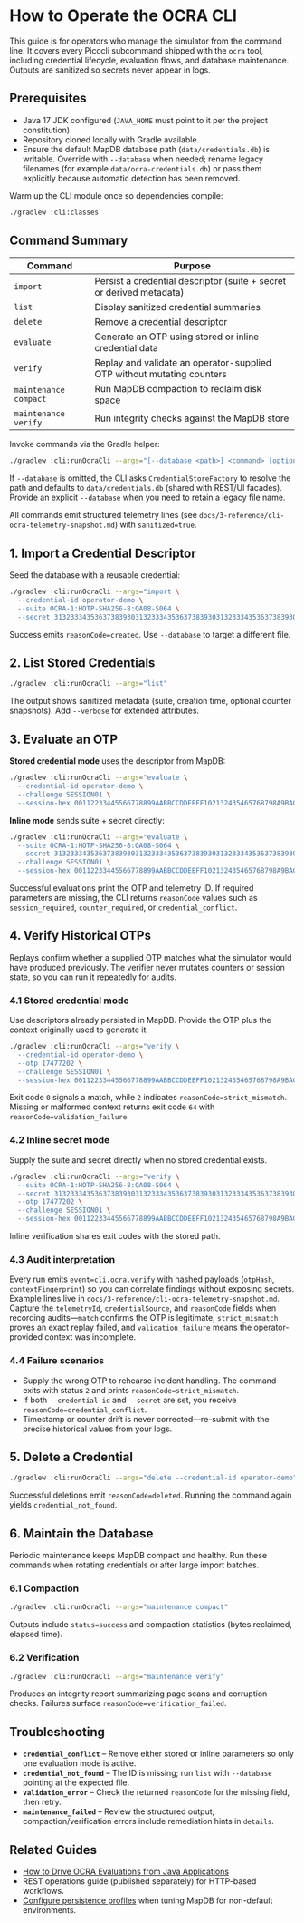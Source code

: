 # How to Operate the OCRA CLI

This guide is for operators who manage the simulator from the command line. It covers every Picocli subcommand shipped with the `ocra` tool, including credential lifecycle, evaluation flows, and database maintenance. Outputs are sanitized so secrets never appear in logs.

## Prerequisites
- Java 17 JDK configured (`JAVA_HOME` must point to it per the project constitution).
- Repository cloned locally with Gradle available.
- Ensure the default MapDB database path (`data/credentials.db`) is writable. Override with `--database` when needed; rename legacy filenames (for example `data/ocra-credentials.db`) or pass them explicitly because automatic detection has been removed.

Warm up the CLI module once so dependencies compile:
```bash
./gradlew :cli:classes
```

## Command Summary
| Command | Purpose |
|---------|---------|
| `import` | Persist a credential descriptor (suite + secret or derived metadata) |
| `list` | Display sanitized credential summaries |
| `delete` | Remove a credential descriptor |
| `evaluate` | Generate an OTP using stored or inline credential data |
| `verify` | Replay and validate an operator-supplied OTP without mutating counters |
| `maintenance compact` | Run MapDB compaction to reclaim disk space |
| `maintenance verify` | Run integrity checks against the MapDB store |

Invoke commands via the Gradle helper:
```bash
./gradlew :cli:runOcraCli --args="[--database <path>] <command> [options]"
```
If `--database` is omitted, the CLI asks `CredentialStoreFactory` to resolve the path and defaults to `data/credentials.db` (shared with REST/UI facades). Provide an explicit `--database` when you need to retain a legacy file name.

All commands emit structured telemetry lines (see `docs/3-reference/cli-ocra-telemetry-snapshot.md`) with `sanitized=true`.

## 1. Import a Credential Descriptor
Seed the database with a reusable credential:
```bash
./gradlew :cli:runOcraCli --args="import \
  --credential-id operator-demo \
  --suite OCRA-1:HOTP-SHA256-8:QA08-S064 \
  --secret 3132333435363738393031323334353637383930313233343536373839303132"
```
Success emits `reasonCode=created`. Use `--database` to target a different file.

## 2. List Stored Credentials
```bash
./gradlew :cli:runOcraCli --args="list"
```
The output shows sanitized metadata (suite, creation time, optional counter snapshots). Add `--verbose` for extended attributes.

## 3. Evaluate an OTP
**Stored credential mode** uses the descriptor from MapDB:
```bash
./gradlew :cli:runOcraCli --args="evaluate \
  --credential-id operator-demo \
  --challenge SESSION01 \
  --session-hex 00112233445566778899AABBCCDDEEFF102132435465768798A9BACBDCEDF0EF112233445566778899AABBCCDDEEFF0089ABCDEF0123456789ABCDEF01234567"
```

**Inline mode** sends suite + secret directly:
```bash
./gradlew :cli:runOcraCli --args="evaluate \
  --suite OCRA-1:HOTP-SHA256-8:QA08-S064 \
  --secret 3132333435363738393031323334353637383930313233343536373839303132 \
  --challenge SESSION01 \
  --session-hex 00112233445566778899AABBCCDDEEFF102132435465768798A9BACBDCEDF0EF112233445566778899AABBCCDDEEFF0089ABCDEF0123456789ABCDEF01234567"
```
Successful evaluations print the OTP and telemetry ID. If required parameters are missing, the CLI returns `reasonCode` values such as `session_required`, `counter_required`, or `credential_conflict`.

## 4. Verify Historical OTPs
Replays confirm whether a supplied OTP matches what the simulator would have produced previously. The verifier never mutates counters or session state, so you can run it repeatedly for audits.

### 4.1 Stored credential mode
Use descriptors already persisted in MapDB. Provide the OTP plus the context originally used to generate it.
```bash
./gradlew :cli:runOcraCli --args="verify \
  --credential-id operator-demo \
  --otp 17477202 \
  --challenge SESSION01 \
  --session-hex 00112233445566778899AABBCCDDEEFF102132435465768798A9BACBDCEDF0EF112233445566778899AABBCCDDEEFF0089ABCDEF0123456789ABCDEF01234567"
```
Exit code `0` signals a match, while `2` indicates `reasonCode=strict_mismatch`. Missing or malformed context returns exit code `64` with `reasonCode=validation_failure`.

### 4.2 Inline secret mode
Supply the suite and secret directly when no stored credential exists.
```bash
./gradlew :cli:runOcraCli --args="verify \
  --suite OCRA-1:HOTP-SHA256-8:QA08-S064 \
  --secret 3132333435363738393031323334353637383930313233343536373839303132 \
  --otp 17477202 \
  --challenge SESSION01 \
  --session-hex 00112233445566778899AABBCCDDEEFF102132435465768798A9BACBDCEDF0EF112233445566778899AABBCCDDEEFF0089ABCDEF0123456789ABCDEF01234567"
```
Inline verification shares exit codes with the stored path.

### 4.3 Audit interpretation
Every run emits `event=cli.ocra.verify` with hashed payloads (`otpHash`, `contextFingerprint`) so you can correlate findings without exposing secrets. Example lines live in `docs/3-reference/cli-ocra-telemetry-snapshot.md`. Capture the `telemetryId`, `credentialSource`, and `reasonCode` fields when recording audits—`match` confirms the OTP is legitimate, `strict_mismatch` proves an exact replay failed, and `validation_failure` means the operator-provided context was incomplete.

### 4.4 Failure scenarios
- Supply the wrong OTP to rehearse incident handling. The command exits with status `2` and prints `reasonCode=strict_mismatch`.
- If both `--credential-id` and `--secret` are set, you receive `reasonCode=credential_conflict`.
- Timestamp or counter drift is never corrected—re-submit with the precise historical values from your logs.


## 5. Delete a Credential
```bash
./gradlew :cli:runOcraCli --args="delete --credential-id operator-demo"
```
Successful deletions emit `reasonCode=deleted`. Running the command again yields `credential_not_found`.

## 6. Maintain the Database
Periodic maintenance keeps MapDB compact and healthy. Run these commands when rotating credentials or after large import batches.

### 6.1 Compaction
```bash
./gradlew :cli:runOcraCli --args="maintenance compact"
```
Outputs include `status=success` and compaction statistics (bytes reclaimed, elapsed time).

### 6.2 Verification
```bash
./gradlew :cli:runOcraCli --args="maintenance verify"
```
Produces an integrity report summarizing page scans and corruption checks. Failures surface `reasonCode=verification_failed`.

## Troubleshooting
- **`credential_conflict`** – Remove either stored or inline parameters so only one evaluation mode is active.
- **`credential_not_found`** – The ID is missing; run `list` with `--database` pointing at the expected file.
- **`validation_error`** – Check the returned `reasonCode` for the missing field, then retry.
- **`maintenance_failed`** – Review the structured output; compaction/verification errors include remediation hints in `details`.

## Related Guides
- [How to Drive OCRA Evaluations from Java Applications](use-ocra-from-java.md)
- REST operations guide (published separately) for HTTP-based workflows.
- [Configure persistence profiles](configure-persistence-profiles.md) when tuning MapDB for non-default environments.
